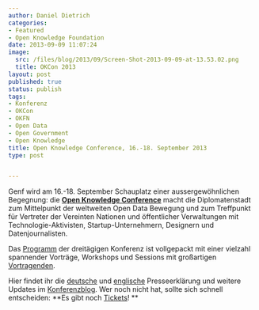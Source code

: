 ```yaml
---
author: Daniel Dietrich
categories:
- Featured
- Open Knowledge Foundation
date: 2013-09-09 11:07:24
image:
  src: /files/blog/2013/09/Screen-Shot-2013-09-09-at-13.53.02.png
  title: OKCon 2013
layout: post
published: true
status: publish
tags:
- Konferenz
- OKCon
- OKFN
- Open Data
- Open Government
- Open Knowledge
title: Open Knowledge Conference, 16.-18. September 2013
type: post


---
```


Genf wird am 16.-18. September Schauplatz einer aussergewöhnlichen Begegnung: die **[Open Knowledge Conference](http://okcon.org/)** macht die Diplomatenstadt zum Mittelpunkt der weltweiten Open Data Bewegung und zum Treffpunkt für Vertreter der Vereinten Nationen und öffentlicher Verwaltungen mit Technologie-Aktivisten, Startup-Unternehmern, Designern und Datenjournalisten.

Das [Programm](http://okcon.org/schedule/) der dreitägigen Konferenz ist vollgepackt mit einer vielzahl spannender Vorträge, Workshops und Sessions mit großartigen [Vortragenden](http://okcon.org/main-speakers/).

Hier findet ihr die [deutsche](http://okfn.org/press-releases/transparenzschub-fur-schweiz-und-uno/) und [englische](http://okfn.org/press-releases/geneva-to-host-the-united-nations-of-open/) Presseerklärung und weitere Updates im [Konferenzblog](http://okcon.org/blog/). Wer noch nicht hat, sollte sich schnell entscheiden: **Es gibt noch [Tickets](http://okcon.org/tickets/)! **

 
